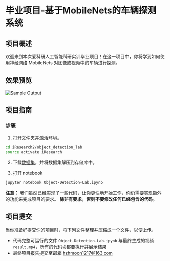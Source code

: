 [//]: # (Image References)

[image1]: ./assets/clip.gif "Sample Output"

# 毕业项目-基于MobileNets的车辆探测系统

## 项目概述

欢迎来到本次爱科研人工智能科研实训毕业项目！在这一项目中，你将学到如何使用神经网络 MobileNets 对图像或视频中的车辆进行探测。

## 效果预览

![Sample Output][image1]

## 项目指南

### 步骤

1. 打开文件夹并激活环境。

 ```bash
cd iResearch2/object_detection_lab
source activate iResearch
```

2. 下载[数据集](https://pan.baidu.com/s/1z5FzD9El1uVAgRxwkjHd_Q)，并将数据集解压到存储库中。

3. 打开 notebook

 ```
jupyter notebook Object-Detection-Lab.ipynb
```

__注意：__ 我们虽然已经实现了一些代码，让你更快地开始工作，你仍需要实现额外的功能来完成项目的要求。
__除非有要求，否则不要修改任何已经包含的代码。__

## 项目提交

当你准备好提交你的项目时，将下列文件整理并压缩成一个文件，以便上传。

- 代码完整可运行的文件 `Object-Detection-Lab.ipynb` 与最终生成的视频 `result.mp4`，所有的代码块都要执行并展示结果
- 最终项目报告提交至邮箱 hzhmoon1217@163.com
